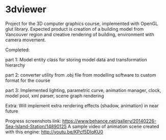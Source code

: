 3dviewer
========
Project for the 3D computer graphics course, implemented with OpenGL glut library. Expected product is creation of a building model from Vancouver region and creative rendering of building, environment with camera movement.


Completed:

part 1: Model entity class for storing model data and transformation hierarchy

part 2: converter utility from .obj file from modelling software to custom format for the course

part 3: Implemented lighting, parametric curve, animation manager, clock, model pool, xml parser, scene graph rendering

Extra: 
Will implement extra rendering effects (shadow, animation) in near future

Progress screenshots link: https://www.behance.net/gallery/20140226-Sea-Island-Station/14890125
A sample video of animation scene created with this engine: http://youtu.be/KPcf5DIqKU0



